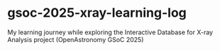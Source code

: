 # gsoc-2025-xray-learning-log
My learning journey while exploring the Interactive Database for X-ray Analysis project (OpenAstronomy GSoC 2025)
